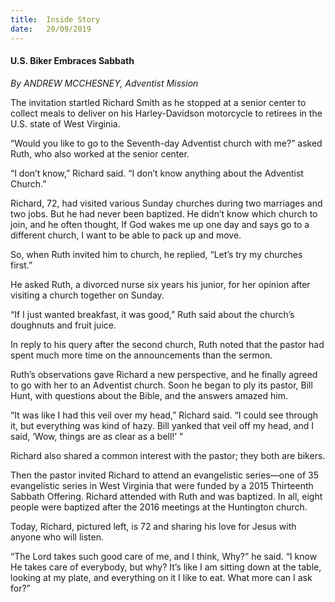 ```yaml
---
title:  Inside Story
date:   20/09/2019
---
```


#### U.S. Biker Embraces Sabbath

_By ANDREW MCCHESNEY, Adventist Mission_

The invitation startled Richard Smith as he stopped at a senior center to collect meals to deliver on his Harley-Davidson motorcycle to retirees in the U.S. state of West Virginia.

“Would you like to go to the Seventh-day Adventist church with me?” asked Ruth, who also worked at the senior center.

“I don’t know,” Richard said. “I don’t know anything about the Adventist Church.”

Richard, 72, had visited various Sunday churches during two marriages and two jobs. But he had never been baptized. He didn’t know which church to join, and he often thought, If God wakes me up one day and says go to a different church, I want to be able to pack up and move.

So, when Ruth invited him to church, he replied, “Let’s try my churches first.”

He asked Ruth, a divorced nurse six years his junior, for her opinion after visiting a church together on Sunday.

“If I just wanted breakfast, it was good,” Ruth said about the church’s doughnuts and fruit juice.

In reply to his query after the second church, Ruth noted that the pastor had spent much more time on the announcements than the sermon.

Ruth’s observations gave Richard a new perspective, and he finally agreed to go with her to an Adventist church. Soon he began to ply its pastor, Bill Hunt, with questions about the Bible, and the answers amazed him.

“It was like I had this veil over my head,” Richard said. “I could see through it, but everything was kind of hazy. Bill yanked that veil off my head, and I said, ‘Wow, things are as clear as a bell!’ ”

Richard also shared a common interest with the pastor; they both are bikers.

Then the pastor invited Richard to attend an evangelistic series—one of 35 evangelistic series in West Virginia that were funded by a 2015 Thirteenth Sabbath Offering. Richard attended with Ruth and was baptized. In all, eight people were baptized after the 2016 meetings at the Huntington church.

Today, Richard, pictured left, is 72 and sharing his love for Jesus with anyone who will listen.

“The Lord takes such good care of me, and I think, Why?” he said. “I know He takes care of everybody, but why? It’s like I am sitting down at the table, looking at my plate, and everything on it I like to eat. What more can I ask for?”